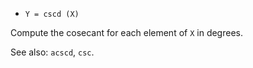 * `Y = cscd (X)`

Compute the cosecant for each element of `X` in degrees.

See also: `acscd`, `csc`.
